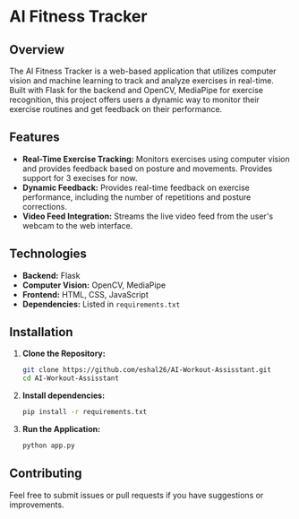 # AI Fitness Tracker

## Overview

The AI Fitness Tracker is a web-based application that utilizes computer vision and machine learning to track and analyze exercises in real-time. Built with Flask for the backend and OpenCV, MediaPipe for exercise recognition, this project offers users a dynamic way to monitor their exercise routines and get feedback on their performance.

## Features

- **Real-Time Exercise Tracking:** Monitors exercises using computer vision and provides feedback based on posture and movements. Provides support for 3 execises for now.
- **Dynamic Feedback:** Provides real-time feedback on exercise performance, including the number of repetitions and posture corrections.
- **Video Feed Integration:** Streams the live video feed from the user's webcam to the web interface.

## Technologies

- **Backend:** Flask
- **Computer Vision:** OpenCV, MediaPipe
- **Frontend:** HTML, CSS, JavaScript
- **Dependencies:** Listed in `requirements.txt`

## Installation

1. **Clone the Repository:**

   ```bash
   git clone https://github.com/eshal26/AI-Workout-Assisstant.git
   cd AI-Workout-Assisstant
   ```
2. **Install dependencies:**

   ```bash
   pip install -r requirements.txt
   ```

2. **Run the Application:**

   ```bash
   python app.py
   ```

## Contributing
Feel free to submit issues or pull requests if you have suggestions or improvements. 



